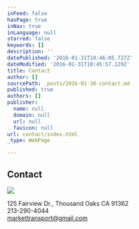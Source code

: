 ```yaml
---
inFeed: false
hasPage: true
inNav: true
inLanguage: null
starred: false
keywords: []
description: ''
datePublished: '2016-01-31T18:46:05.727Z'
dateModified: '2016-01-31T18:45:57.129Z'
title: Contact
author: []
sourcePath: _posts/2016-01-30-contact.md
published: true
authors: []
publisher:
  name: null
  domain: null
  url: null
  favicon: null
url: contact/index.html
_type: WebPage

---
```

## Contact
![](https://s3-us-west-2.amazonaws.com/the-grid-img/p/d5b34465773a725b6e3999d19a54ca17ba704fa6.jpg)

125 Fairview Dr., Thousand Oaks CA 91362  
213-290-4044  
markettransport@gmail.com
